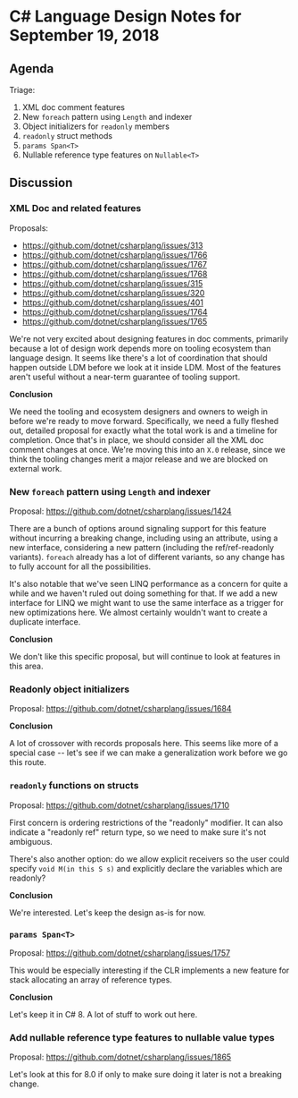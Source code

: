 
# C# Language Design Notes for September 19, 2018

## Agenda

Triage:

1. XML doc comment features
2. New `foreach` pattern using `Length` and indexer
3. Object initializers for `readonly` members
4. `readonly` struct methods
5. `params Span<T>`
6. Nullable reference type features on `Nullable<T>`

## Discussion

### XML Doc and related features

Proposals:

- https://github.com/dotnet/csharplang/issues/313
- https://github.com/dotnet/csharplang/issues/1766
- https://github.com/dotnet/csharplang/issues/1767
- https://github.com/dotnet/csharplang/issues/1768
- https://github.com/dotnet/csharplang/issues/315
- https://github.com/dotnet/csharplang/issues/320
- https://github.com/dotnet/csharplang/issues/401
- https://github.com/dotnet/csharplang/issues/1764
- https://github.com/dotnet/csharplang/issues/1765

We're not very excited about designing features in doc comments, primarily
because a lot of design work depends more on tooling ecosystem than language
design. It seems like there's a lot of coordination that should happen
outside LDM before we look at it inside LDM. Most of the features aren't
useful without a near-term guarantee of tooling support.

**Conclusion**

We need the tooling and ecosystem designers and owners to weigh in before
we're ready to move forward. Specifically, we need a fully fleshed out,
detailed proposal for exactly what the total work is and a timeline for
completion. Once that's in place, we should consider all the XML doc comment
changes at once. We're moving this into an `X.0` release, since we think the
tooling changes merit a major release and we are blocked on external work.

### New `foreach` pattern using `Length` and indexer

Proposal: https://github.com/dotnet/csharplang/issues/1424

There are a bunch of options around signaling support for this feature
without incurring a breaking change, including using an attribute, using a
new interface, considering a new pattern (including the ref/ref-readonly
variants). `foreach` already has a lot of different variants, so any change
has to fully account for all the possibilities.

It's also notable that we've seen LINQ performance as a concern for quite a
while and we haven't ruled out doing something for that. If we add a new
interface for LINQ we might want to use the same interface as a trigger for
new optimizations here. We almost certainly wouldn't want to create a
duplicate interface.

**Conclusion**

We don't like this specific proposal, but will continue to look at features
in this area.

### Readonly object initializers

Proposal: https://github.com/dotnet/csharplang/issues/1684

**Conclusion** 

A lot of crossover with records proposals here. This seems like more of a special
case -- let's see if we can make a generalization work before we go this route.

### `readonly` functions on structs

Proposal: https://github.com/dotnet/csharplang/issues/1710

First concern is ordering restrictions of the "readonly" modifier. It can
also indicate a "readonly ref" return type, so we need to make sure it's not
ambiguous.

There's also another option: do we allow explicit receivers so the user could
specify `void M(in this S s)` and explicitly declare the variables which are
readonly?

**Conclusion**

We're interested. Let's keep the design as-is for now.

### `params Span<T>`

Proposal: https://github.com/dotnet/csharplang/issues/1757

This would be especially interesting if the CLR implements a new feature for
stack allocating an array of reference types.

**Conclusion**

Let's keep it in C# 8. A lot of stuff to work out here.

### Add nullable reference type features to nullable value types

Proposal: https://github.com/dotnet/csharplang/issues/1865

Let's look at this for 8.0 if only to make sure doing it later is not
a breaking change.